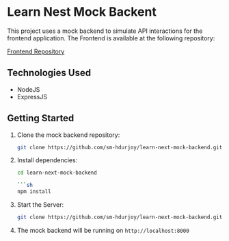 # Learn Nest Mock Backent

This project uses a mock backend to simulate API interactions for the frontend application. The Frontend is available at the following repository:

[Frontend Repository](https://github.com/sm-hdurjoy/learn-nest-frontend)

## Technologies Used

- NodeJS
- ExpressJS

## Getting Started

1. Clone the mock backend repository:
   ```sh
   git clone https://github.com/sm-hdurjoy/learn-next-mock-backend.git

2. Install dependencies:
   ```sh
   cd learn-next-mock-backend

   ```sh
   npm install

3. Start the Server:
   ```sh
   git clone https://github.com/sm-hdurjoy/learn-next-mock-backend.git

4. The mock backend will be running on `http://localhost:8000`
